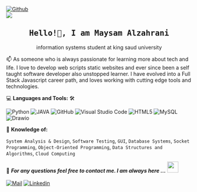 

[![Github](https://img.shields.io/github/followers/Maysamz?label=Follow%20Me&style=social)](https://github.com/maysamz)
<br>
![](https://komarev.com/ghpvc/?username=maysamz)


<h2 align='center'><samp><strong>Hello!👋, I am Maysam Alzahrani  </strong></samp></h2>


<p align='center'> information systems student at king saud university </p>

<p align='left'> 📫 As someone who is always passionate for learning more about tech and life. I love to develop web scripts static websites and ever since been a self taught software developer also unstopped learner. I have evolved into a Full Stack Javascript career path, and loves working with cutting edge tools and technologies.</p>


💻 **Languages and Tools:** 🛠️<br>

![Python](https://img.shields.io/badge/-Python-000000?style=flat&logo=Python&labelColor=ffffff)
![JAVA](https://img.shields.io/badge/-JAVA-000000?style=flat&logo=JAVA&labelColor=ffffff)
![GitHub](https://img.shields.io/badge/-GitHub-000000?style=flat&logo=github&logoColor=000000&labelColor=ffffff)
![Visual Studio Code](https://img.shields.io/badge/-VSCode-000000?style=flat&logo=visual-studio-code&labelColor=007ACC)
![HTML5](https://img.shields.io/badge/-HTML5-000000?style=flat&logo=html5&logoColor=ffffff&labelColor=E34F26)
![MySQL](https://img.shields.io/badge/-MySQL-000000?style=flat&logo=mysql&labelColor=ffffff)
![Drawio](https://img.shields.io/badge/-Drawio-000000?style=flat&logo=Drawio&labelColor=ffffff)

🧐 **Knowledge of:** <br>

`System Analysis & Design`, `Software Testing`, `GUI`, `Database
Systems`, `Socket Programming`, `Object-Oriented Programming`, `Data Structures and Algorithms`, `Cloud Computing`



📝 ***For any questions feel free to contact me. I am always here ...*** <img src="https://media.giphy.com/media/WUlplcMpOCEmTGBtBW/giphy.gif" width="30">  
<br>
[![Mail](https://img.shields.io/badge/outlook-MaysamAlz@outllok.com-blue?logo=Gmail&logoColor=blue&labelColor=black)](mailto:MaysamAlz@outlook.com)
[![Linkedin](https://img.shields.io/badge/LinkedIn-Maysam-blue?logo=Linkedin&logoColor=blue&labelColor=black)](https://www.linkedin.com/in/maysam-a-16a0a1214?lipi=urn%3Ali%3Apage%3Ad_flagship3_profile_view_base_contact_details%3Bx6di7RrJS%2FWNXYnDQ4Tr%2Bg%3D%3D)
<br>
